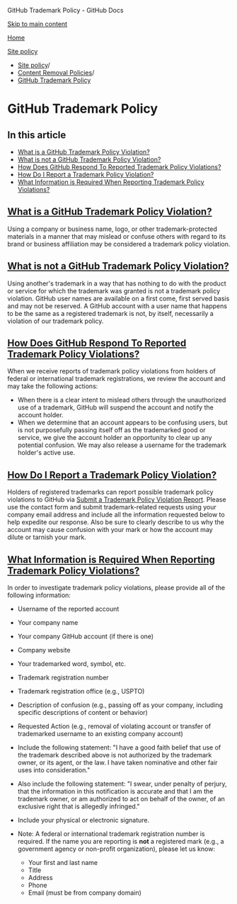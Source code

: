 GitHub Trademark Policy - GitHub Docs

[Skip to main content](#main-content)

[Home](/en)

[Site policy](/en/site-policy)

* [Site policy](/en/site-policy)/
* [Content Removal Policies](/en/site-policy/content-removal-policies)/
* [GitHub Trademark Policy](/en/site-policy/content-removal-policies/github-trademark-policy)

GitHub Trademark Policy
==========

In this article
----------

* [What is a GitHub Trademark Policy Violation?](#what-is-a-github-trademark-policy-violation)
* [What is not a GitHub Trademark Policy Violation?](#what-is-not-a-github-trademark-policy-violation)
* [How Does GitHub Respond To Reported Trademark Policy Violations?](#how-does-github-respond-to-reported-trademark-policy-violations)
* [How Do I Report a Trademark Policy Violation?](#how-do-i-report-a-trademark-policy-violation)
* [What Information is Required When Reporting Trademark Policy Violations?](#what-information-is-required-when-reporting-trademark-policy-violations)

[What is a GitHub Trademark Policy Violation?](#what-is-a-github-trademark-policy-violation)
----------

Using a company or business name, logo, or other trademark-protected materials in a manner that may mislead or confuse others with regard to its brand or business affiliation may be considered a trademark policy violation.

[What is not a GitHub Trademark Policy Violation?](#what-is-not-a-github-trademark-policy-violation)
----------

Using another's trademark in a way that has nothing to do with the product or service for which the trademark was granted is not a trademark policy violation. GitHub user names are available on a first come, first served basis and may not be reserved. A GitHub account with a user name that happens to be the same as a registered trademark is not, by itself, necessarily a violation of our trademark policy.

[How Does GitHub Respond To Reported Trademark Policy Violations?](#how-does-github-respond-to-reported-trademark-policy-violations)
----------

When we receive reports of trademark policy violations from holders of federal or international trademark registrations, we review the account and may take the following actions:

* When there is a clear intent to mislead others through the unauthorized use of a trademark, GitHub will suspend the account and notify the account holder.
* When we determine that an account appears to be confusing users, but is not purposefully passing itself off as the trademarked good or service, we give the account holder an opportunity to clear up any potential confusion. We may also release a username for the trademark holder's active use.

[How Do I Report a Trademark Policy Violation?](#how-do-i-report-a-trademark-policy-violation)
----------

Holders of registered trademarks can report possible trademark policy violations to GitHub via [Submit a Trademark Policy Violation Report](https://support.github.com/contact/trademark-policy). Please use the contact form and submit trademark-related requests using your company email address and include all the information requested below to help expedite our response. Also be sure to clearly describe to us why the account may cause confusion with your mark or how the account may dilute or tarnish your mark.

[What Information is Required When Reporting Trademark Policy Violations?](#what-information-is-required-when-reporting-trademark-policy-violations)
----------

In order to investigate trademark policy violations, please provide all of the following information:

* Username of the reported account

* Your company name

* Your company GitHub account (if there is one)

* Company website

* Your trademarked word, symbol, etc.

* Trademark registration number

* Trademark registration office (e.g., USPTO)

* Description of confusion (e.g., passing off as your company, including specific descriptions of content or behavior)

* Requested Action (e.g., removal of violating account or transfer of trademarked username to an existing company account)

* Include the following statement: "I have a good faith belief that use of the trademark described above is not authorized by the trademark owner, or its agent, or the law. I have taken nominative and other fair uses into consideration."

* Also include the following statement: "I swear, under penalty of perjury, that the information in this notification is accurate and that I am the trademark owner, or am authorized to act on behalf of the owner, of an exclusive right that is allegedly infringed."

* Include your physical or electronic signature.

* Note: A federal or international trademark registration number is required. If the name you are reporting is **not** a registered mark (e.g., a government agency or non-profit organization), please let us know:

  * Your first and last name
  * Title
  * Address
  * Phone
  * Email (must be from company domain)
